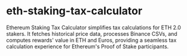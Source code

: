 # eth-staking-tax-calculator
Ethereum Staking Tax Calculator simplifies tax calculations for ETH 2.0 stakers. It fetches historical price data, processes Binance CSVs, and computes rewards' value in ETH and Euros, providing a seamless tax calculation experience for Ethereum's Proof of Stake participants.
